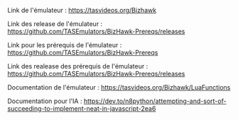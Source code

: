 Link de l'émulateur : https://tasvideos.org/Bizhawk

Link des release de l'émulateur : https://github.com/TASEmulators/BizHawk-Prereqs/releases

Link pour les prérequis de l'émulateur : https://github.com/TASEmulators/BizHawk-Prereqs

Link des realease des prérequis de l'émulateur : https://github.com/TASEmulators/BizHawk-Prereqs/releases

Documentation de l'émulateur : https://tasvideos.org/Bizhawk/LuaFunctions

Documentation pour l'IA : https://dev.to/n8python/attempting-and-sort-of-succeeding-to-implement-neat-in-javascript-2ea6
